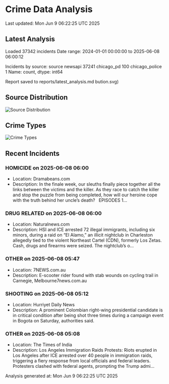 # Crime Data Analysis
Last updated: Mon Jun  9 06:22:25 UTC 2025

## Latest Analysis

Loaded 37342 incidents
Date range: 2024-01-01 00:00:00 to 2025-06-08 06:00:12

Incidents by source:
source
newsapi           37241
chicago_pd          100
chicago_police        1
Name: count, dtype: int64

Report saved to reports/latest_analysis.md
bution.svg)

## Source Distribution
![Source Distribution](images/source_distribution.svg)

## Crime Types
![Crime Types](images/crime_types.svg)

## Recent Incidents

### HOMICIDE on 2025-06-08 06:00
- Location: Dramabeans.com
- Description: In the finale week, our sleuths finally piece together all the links between the victims and the killer. As they race to catch the killer and stop the puzzle from being completed, how will our heroine cope with the truth behind her uncle’s death?   EPISODES 1…


### DRUG RELATED on 2025-06-08 06:00
- Location: Naturalnews.com
- Description: HSI and ICE arrested 72 illegal immigrants, including six minors, during a raid on “El Alamo,” an illicit nightclub in Charleston allegedly tied to the violent Northeast Cartel (CDN), formerly Los Zetas. Cash, drugs and firearms were seized. The nightclub’s o…


### OTHER on 2025-06-08 05:47
- Location: 7NEWS.com.au
- Description: E-scooter rider found with stab wounds on cycling trail in Carnegie, Melbourne7news.com.au


### SHOOTING on 2025-06-08 05:12
- Location: Hurriyet Daily News
- Description: A prominent Colombian right-wing presidential candidate is in critical condition after being shot three times during a campaign event in Bogota on Saturday, authorities said.


### OTHER on 2025-06-08 05:08
- Location: The Times of India
- Description: Los Angeles Immigration Raids Protests: Riots erupted in Los Angeles after ICE arrested over 40 people in immigration raids, triggering a fiery response from local officials and federal leaders. Protesters clashed with federal agents, prompting the Trump admi…

Analysis generated at: Mon Jun  9 06:22:25 UTC 2025
